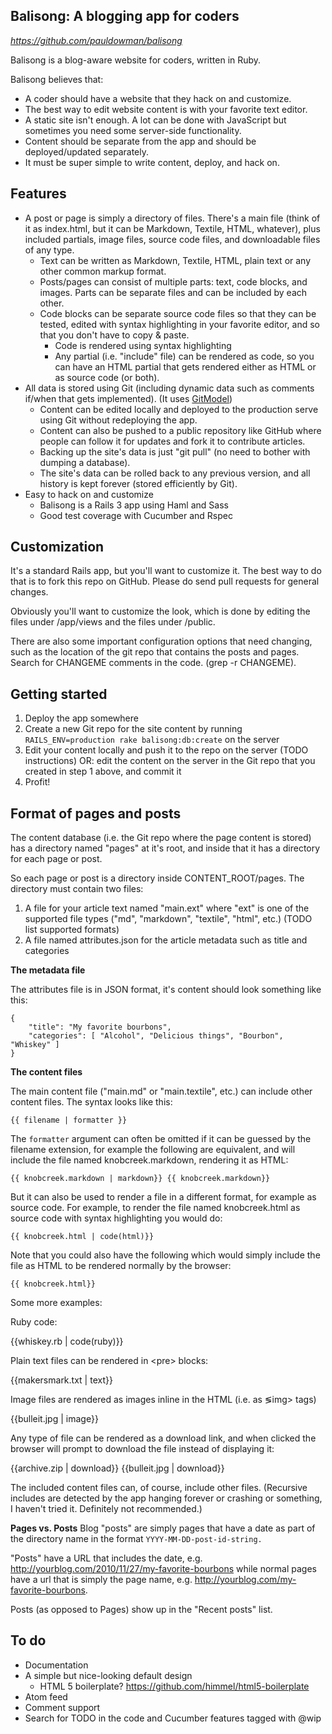 Balisong: A blogging app for coders
-----------------------------------

_https://github.com/pauldowman/balisong_

Balisong is a blog-aware website for coders, written in Ruby.

Balisong believes that:

* A coder should have a website that they hack on and customize.
* The best way to edit website content is with your favorite text editor.
* A static site isn't enough. A lot can be done with JavaScript but sometimes you need some
  server-side functionality.
* Content should be separate from the app and should be deployed/updated
  separately.
* It must be super simple to write content, deploy, and hack on.


Features
--------

* A post or page is simply a directory of files. There's a main file (think of
  it as index.html, but it can be Markdown, Textile, HTML, whatever), plus
  included partials, image files, source code files, and downloadable files of
  any type.
  * Text can be written as Markdown, Textile, HTML, plain text or any other
    common markup format.
  * Posts/pages can consist of multiple parts: text, code blocks, and images.
    Parts can be separate files and can be included by each other.
  * Code blocks can be separate source code files so that they can be tested,
    edited with syntax highlighting in your favorite editor, and so that you
    don't have to copy & paste.
    * Code is rendered using syntax highlighting
    * Any partial (i.e. "include" file) can be rendered as code, so you can
      have an HTML partial that gets rendered either as HTML or as source code
      (or both).
* All data is stored using Git (including dynamic data such as comments if/when
  that gets implemented). (It uses
  [GitModel](https://github.com/pauldowman/gitmodel))
  * Content can be edited locally and deployed to the production serve using
    Git without redeploying the app.
  * Content can also be pushed to a public repository like GitHub where people
    can follow it for updates and fork it to contribute articles.
  * Backing up the site's data is just "git pull" (no need to bother with
    dumping a database).
  * The site's data can be rolled back to any previous version, and all history
    is kept forever (stored efficiently by Git).
* Easy to hack on and customize
  * Balisong is a Rails 3 app using Haml and Sass
  * Good test coverage with Cucumber and Rspec


Customization
------------

It's a standard Rails app, but you'll want to customize it. The best way to do that is to fork this repo on GitHub. Please do send pull requests for general changes.

Obviously you'll want to customize the look, which is done by editing the files
under /app/views and the files under /public.  

There are also some important configuration options that need changing, such as
the location of the git repo that contains the posts and pages. Search for
CHANGEME comments in the code. (grep -r CHANGEME).


Getting started
---------------

1. Deploy the app somewhere
2. Create a new Git repo for the site content by running `RAILS_ENV=production
   rake balisong:db:create` on the server
3. Edit your content locally and push it to the repo on the server (TODO
   instructions) OR: edit the content on the server in the Git repo that you
   created in step 1 above, and commit it
4. Profit!


Format of pages and posts
-------------------------

The content database (i.e. the Git repo where the page content is stored) has a directory named "pages" at it's root, and inside that it has a directory for each page or post.

So each page or post is a directory inside CONTENT_ROOT/pages. The directory must contain two files:
1. A file for your article text named "main.ext" where "ext" is one of the
   supported file types ("md", "markdown", "textile", "html", etc.) (TODO list
   supported formats)
2. A file named attributes.json for the article metadata such as title and categories

__The metadata file__

The attributes file is in JSON format, it's content should look something like
this:

    {
        "title": "My favorite bourbons",
        "categories": [ "Alcohol", "Delicious things", "Bourbon", "Whiskey" ]
    }

__The content files__

The main content file ("main.md" or "main.textile", etc.) can include other content files. The syntax looks like this:

    {{ filename | formatter }}
    
The `formatter` argument can often be omitted if it can be guessed by the
filename extension, for example the following are equivalent, and will include
the file named knobcreek.markdown, rendering it as HTML:

    {{ knobcreek.markdown | markdown}} {{ knobcreek.markdown}}

But it can also be used to render a file in a different format, for example as
source code. For example, to render the file named knobcreek.html as source
code with syntax highlighting you would do:

    {{ knobcreek.html | code(html)}}

Note that you could also have the following which would simply include the file
as HTML to be rendered normally by the browser:

    {{ knobcreek.html}}

Some more examples:

Ruby code:

{{whiskey.rb | code(ruby)}}

Plain text files can be rendered in &lt;pre&gt; blocks:

{{makersmark.txt | text}}

Image files are rendered as images inline in the HTML (i.e. as &lg;img&gt; tags)

{{bulleit.jpg | image}}

Any type of file can be rendered as a download link, and when clicked the
browser will prompt to download the file instead of displaying it:

{{archive.zip | download}}
{{bulleit.jpg | download}}

The included content files can, of course, include other files. (Recursive includes are detected by the app hanging forever or crashing or something, I haven't tried it. Definitely not recommended.)


__Pages vs. Posts__
Blog "posts" are simply pages that have a date as part of the directory name in
the format `YYYY-MM-DD-post-id-string.`

"Posts" have a URL that includes the date, e.g.
http://yourblog.com/2010/11/27/my-favorite-bourbons while normal pages have a
url that is simply the page name, e.g.
http://yourblog.com/my-favorite-bourbons.

Posts (as opposed to Pages) show up in the "Recent posts" list.


To do
-----

* Documentation
* A simple but nice-looking default design
  * HTML 5 boilerplate? https://github.com/himmel/html5-boilerplate
* Atom feed
* Comment support
* Search for TODO in the code and Cucumber features tagged with @wip

